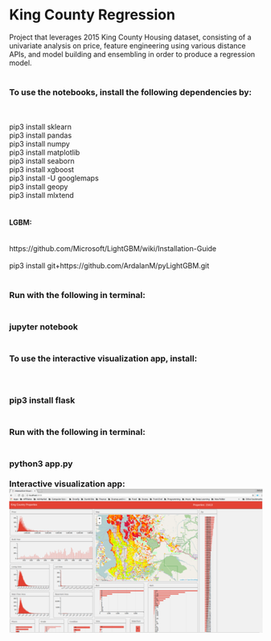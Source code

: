 # King County Regression<br/>
Project that leverages 2015 King County Housing dataset, consisting of a univariate analysis on price, feature engineering using various distance APIs, and model building and ensembling in order to produce a regression model.<br/>
<br/>
<h3>To use the notebooks, install the following dependencies by:</h3><br/>
<br/>
pip3 install sklearn<br/>
pip3 install pandas<br/>
pip3 install numpy<br/>
pip3 install matplotlib<br/>
pip3 install seaborn<br/>
pip3 install xgboost<br/>
pip3 install -U googlemaps<br/>
pip3 install geopy<br/>
pip3 install mlxtend<br/>
<br/>
<h4>LGBM:</h4><br/>
https://github.com/Microsoft/LightGBM/wiki/Installation-Guide<br/>
<br/>
pip3 install git+https://github.com/ArdalanM/pyLightGBM.git<br/>
<br/>
<h3>Run with the following in terminal:<h3><br/>
jupyter notebook<br/>
<br/>
<h3>To use the interactive visualization app, install:<h3><br/>
<br/>
pip3 install flask<br/>
<br/>
<h3>Run with the following in terminal:<h3><br/>
python3 app.py<br/>
<br/>
Interactive visualization app:<br/>
<img src="https://github.com/fsharpasharpinfinity/King_County_Regression/blob/master/ss.png?raw=true" />
